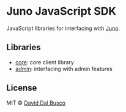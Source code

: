 # Juno JavaScript SDK

JavaScript libraries for interfacing with [Juno].

## Libraries

- [core](/packages/core): core client library
- [admin](/packages/admin): interfacing with admin features

## License

MIT © [David Dal Busco](mailto:david.dalbusco@outlook.com)

[juno]: https://juno.build
